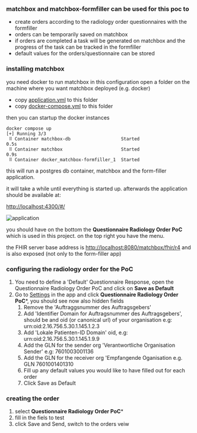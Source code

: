 ### matchbox and matchbox-formfiller can be used for this poc to 
- create orders according to the radiology order questionnaires with the formfiller
- orders can be temporarily saved on matchbox
- if orders are completed a task will be generated on matchbox and the progress of the task can be tracked in the formfiller
- default values for the orders/questionnaire can be stored


### installing matchbox 

you need docker to run matchbox in this configuration
open a folder on the machine where you want matchbox deployed (e.g. docker)
- copy [application.yml](docker/application.yml) to this folder
- copy [docker-compose.yml](docker/docker-compose.yml) to this folder

then you can startup the docker instances

```
docker compose up
[+] Running 3/3
 ⠿ Container matchbox-db                   Started                                                                                                                          0.5s
 ⠿ Container matchbox                      Started                                                                                                                          0.9s
 ⠿ Container docker_matchbox-formfiller_1  Started      
```

this will run a postgres db container, matchbox and the form-filler application. 

it will take a while until everything is started up. afterwards the application should be available at:

[http://localhost:4300/#/]()

![application](matchbox-form-filler.png)

<div style="clear: left"/>


you should have on the bottom the **Questionnaire Radiology Order PoC** which is used in this project.
on the top right you have the menu.

the FHIR server base address is 
[http://localhost:8080/matchbox/fhir/r4](http://localhost:8080/matchbox/fhir) and is also exposed (not only to the form-filler app)


### configuring the radiology order for the PoC

1. You need to define a 'Default' Questionnaire Response, open the Questionnaire Radiology Order PoC and click on **Save as Default**
2. Go to [Settings](http://localhost:4200/#/settings) in the app and click **Questionnaire Radiology Order PoC***, you should see now also hidden fields
   1. Remove the 'Auftraggsnummer des Auftragsgebers'
   2. Add 'Identifier Domain for Auftragsnummer des Auftragsgebers', should be and oid (or canonical url) of your organisation e.g: urn:oid:2.16.756.5.30.1.145.1.2.3
   3. Add 'Lokale Patienten-ID Domain' oid, e.g: urn:oid:2.16.756.5.30.1.145.1.9.9
   4. Add the GLN for the sender org 'Verantwortliche Organisation Sender' e.g: 7601003001136
   5. Add the GLN for the receiver org 'Empfangende Oganisation e.g. GLN 7601001401310
   6. Fill up any default values you would like to have filled out for each order
   7. Click Save as Default

### creating the order
1. select **Questionnaire Radiology Order PoC***
2. fill in the fiels to test
3. click Save and Send, switch to the orders veiw


